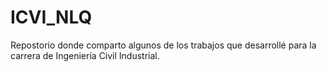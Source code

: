 # ICVI_NLQ
Repostorio donde comparto algunos de los trabajos que desarrollé para la carrera de Ingeniería Civil Industrial.


